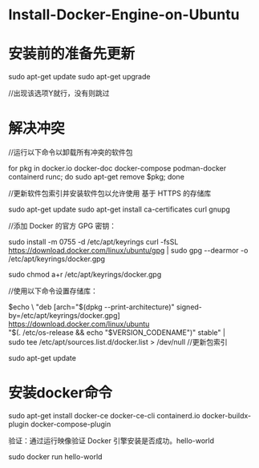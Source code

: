 # Install-Docker-Engine-on-Ubuntu

# 安装前的准备先更新

  sudo apt-get update
  sudo apt-get upgrade
  
  //出现该选项Y就行，没有则跳过
  
# 解决冲突
  //运行以下命令以卸载所有冲突的软件包
  
  for pkg in docker.io docker-doc docker-compose podman-docker containerd runc; do sudo apt-get remove $pkg; done
  
  //更新软件包索引并安装软件包以允许使用 基于 HTTPS 的存储库
  
  sudo apt-get update
  sudo apt-get install ca-certificates curl gnupg
  
  //添加 Docker 的官方 GPG 密钥：
  
  sudo install -m 0755 -d /etc/apt/keyrings
  curl -fsSL https://download.docker.com/linux/ubuntu/gpg | sudo gpg --dearmor -o /etc/apt/keyrings/docker.gpg
  
  sudo chmod a+r /etc/apt/keyrings/docker.gpg
  
  //使用以下命令设置存储库：
  
  $echo \
  "deb [arch="$(dpkg --print-architecture)" signed-by=/etc/apt/keyrings/docker.gpg] https://download.docker.com/linux/ubuntu \
  "$(. /etc/os-release && echo "$VERSION_CODENAME")" stable" | \
  sudo tee /etc/apt/sources.list.d/docker.list > /dev/null
  //更新包索引
  
  sudo apt-get update


# 安装docker命令

  sudo apt-get install docker-ce docker-ce-cli containerd.io docker-buildx-plugin docker-compose-plugin
  
  验证：通过运行映像验证 Docker 引擎安装是否成功。hello-world
  
  sudo docker run hello-world

